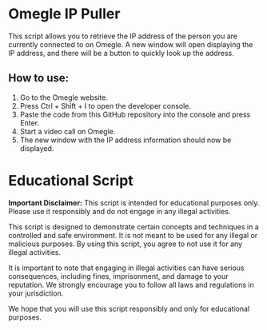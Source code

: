 # Omegle IP Puller

This script allows you to retrieve the IP address of the person you are currently connected to on Omegle. A new window will open displaying the IP address, and there will be a button to quickly look up the address.

## How to use:

1. Go to the Omegle website.
2. Press Ctrl + Shift + I to open the developer console.
3. Paste the code from this GitHub repository into the console and press Enter.
4. Start a video call on Omegle.
5. The new window with the IP address information should now be displayed.

# Educational Script

**Important Disclaimer:** This script is intended for educational purposes only. Please use it responsibly and do not engage in any illegal activities.

This script is designed to demonstrate certain concepts and techniques in a controlled and safe environment. It is not meant to be used for any illegal or malicious purposes. By using this script, you agree to not use it for any illegal activities.

It is important to note that engaging in illegal activities can have serious consequences, including fines, imprisonment, and damage to your reputation. We strongly encourage you to follow all laws and regulations in your jurisdiction.

We hope that you will use this script responsibly and only for educational purposes.
